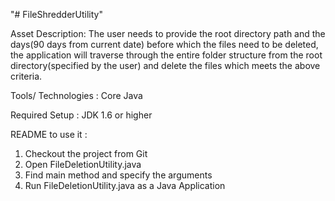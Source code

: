 "# FileShredderUtility" 

Asset Description:
	The user needs to provide the root directory path and the days(90 days from current date) before which the files need to be deleted, the application will traverse through the entire folder structure from the root directory(specified by the user) and delete the files which meets the above criteria.

Tools/ Technologies	:
Core Java

Required Setup :
JDK 1.6 or higher

README to use it	:
1.	Checkout the project from Git
2.	Open FileDeletionUtility.java
3.	Find main method and specify the arguments
4.	Run FileDeletionUtility.java as  a Java Application



